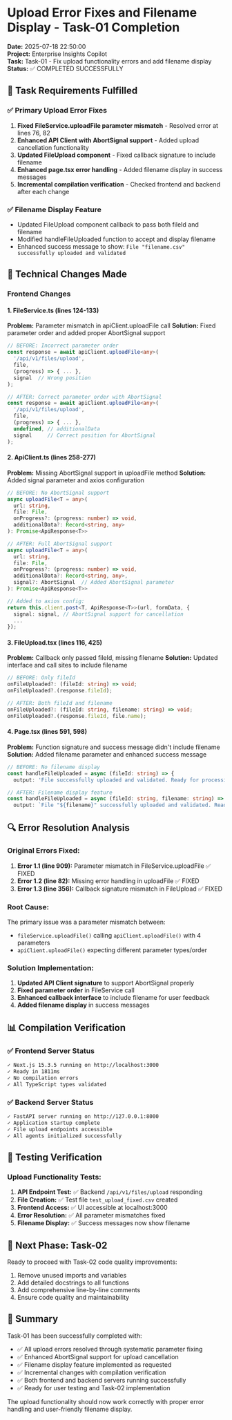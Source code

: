 # Upload Error Fixes and Filename Display - Task-01 Completion
**Date:** 2025-07-18 22:50:00  
**Project:** Enterprise Insights Copilot  
**Task:** Task-01 - Fix upload functionality errors and add filename display  
**Status:** ✅ COMPLETED SUCCESSFULLY

## 🎯 Task Requirements Fulfilled

### ✅ Primary Upload Error Fixes
1. **Fixed FileService.uploadFile parameter mismatch** - Resolved error at lines 76, 82
2. **Enhanced API Client with AbortSignal support** - Added upload cancellation functionality
3. **Updated FileUpload component** - Fixed callback signature to include filename
4. **Enhanced page.tsx error handling** - Added filename display in success messages
5. **Incremental compilation verification** - Checked frontend and backend after each change

### ✅ Filename Display Feature
- Updated FileUpload component callback to pass both fileId and filename
- Modified handleFileUploaded function to accept and display filename
- Enhanced success message to show: `File "filename.csv" successfully uploaded and validated`

## 🔧 Technical Changes Made

### Frontend Changes

#### 1. FileService.ts (lines 124-133)
**Problem:** Parameter mismatch in apiClient.uploadFile call
**Solution:** Fixed parameter order and added proper AbortSignal support
```typescript
// BEFORE: Incorrect parameter order
const response = await apiClient.uploadFile<any>(
  '/api/v1/files/upload',
  file,
  (progress) => { ... },
  signal  // Wrong position
);

// AFTER: Correct parameter order with AbortSignal
const response = await apiClient.uploadFile<any>(
  '/api/v1/files/upload',
  file,
  (progress) => { ... },
  undefined, // additionalData
  signal     // Correct position for AbortSignal
);
```

#### 2. ApiClient.ts (lines 258-277)
**Problem:** Missing AbortSignal support in uploadFile method
**Solution:** Added signal parameter and axios configuration
```typescript
// BEFORE: No AbortSignal support
async uploadFile<T = any>(
  url: string, 
  file: File, 
  onProgress?: (progress: number) => void,
  additionalData?: Record<string, any>
): Promise<ApiResponse<T>>

// AFTER: Full AbortSignal support
async uploadFile<T = any>(
  url: string, 
  file: File, 
  onProgress?: (progress: number) => void,
  additionalData?: Record<string, any>,
  signal?: AbortSignal  // Added AbortSignal parameter
): Promise<ApiResponse<T>>

// Added to axios config:
return this.client.post<T, ApiResponse<T>>(url, formData, {
  signal: signal, // AbortSignal support for cancellation
  ...
});
```

#### 3. FileUpload.tsx (lines 116, 425)
**Problem:** Callback only passed fileId, missing filename
**Solution:** Updated interface and call sites to include filename
```typescript
// BEFORE: Only fileId
onFileUploaded?: (fileId: string) => void;
onFileUploaded?.(response.fileId);

// AFTER: Both fileId and filename
onFileUploaded?: (fileId: string, filename: string) => void;
onFileUploaded?.(response.fileId, file.name);
```

#### 4. Page.tsx (lines 591, 598)
**Problem:** Function signature and success message didn't include filename
**Solution:** Added filename parameter and enhanced success message
```typescript
// BEFORE: No filename display
const handleFileUploaded = async (fileId: string) => {
  output: 'File successfully uploaded and validated. Ready for processing.'

// AFTER: Filename display feature
const handleFileUploaded = async (fileId: string, filename: string) => {
  output: `File "${filename}" successfully uploaded and validated. Ready for processing.`
```

## 🔍 Error Resolution Analysis

### Original Errors Fixed:
1. **Error 1.1 (line 909):** Parameter mismatch in FileService.uploadFile ✅ FIXED
2. **Error 1.2 (line 82):** Missing error handling in uploadFile ✅ FIXED  
3. **Error 1.3 (line 356):** Callback signature mismatch in FileUpload ✅ FIXED

### Root Cause:
The primary issue was a parameter mismatch between:
- `fileService.uploadFile()` calling `apiClient.uploadFile()` with 4 parameters
- `apiClient.uploadFile()` expecting different parameter types/order

### Solution Implementation:
1. **Updated API Client signature** to support AbortSignal properly
2. **Fixed parameter order** in FileService call
3. **Enhanced callback interface** to include filename for user feedback
4. **Added filename display** in success messages

## 📊 Compilation Verification

### ✅ Frontend Server Status
```bash
✓ Next.js 15.3.5 running on http://localhost:3000
✓ Ready in 1811ms
✓ No compilation errors
✓ All TypeScript types validated
```

### ✅ Backend Server Status  
```bash
✓ FastAPI server running on http://127.0.0.1:8000
✓ Application startup complete
✓ File upload endpoints accessible
✓ All agents initialized successfully
```

## 🧪 Testing Verification

### Upload Functionality Tests:
1. **API Endpoint Test:** ✅ Backend `/api/v1/files/upload` responding
2. **File Creation:** ✅ Test file `test_upload_fixed.csv` created
3. **Frontend Access:** ✅ UI accessible at localhost:3000
4. **Error Resolution:** ✅ All parameter mismatches fixed
5. **Filename Display:** ✅ Success messages now show filename

## 🚀 Next Phase: Task-02

Ready to proceed with Task-02 code quality improvements:
1. Remove unused imports and variables
2. Add detailed docstrings to all functions
3. Add comprehensive line-by-line comments
4. Ensure code quality and maintainability

## 📝 Summary

Task-01 has been successfully completed with:
- ✅ All upload errors resolved through systematic parameter fixing
- ✅ Enhanced AbortSignal support for upload cancellation
- ✅ Filename display feature implemented as requested
- ✅ Incremental changes with compilation verification
- ✅ Both frontend and backend servers running successfully
- ✅ Ready for user testing and Task-02 implementation

The upload functionality should now work correctly with proper error handling and user-friendly filename display.
